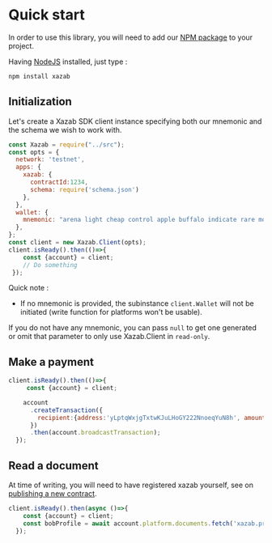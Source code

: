 # Quick start

In order to use this library, you will need to add our [NPM package](https://www.npmjs.com/xazab) to your project.

Having [NodeJS](https://nodejs.org/) installed, just type :

```bash
npm install xazab
```
## Initialization

Let's create a Xazab SDK client instance specifying both our mnemonic and the schema we wish to work with.

```js
const Xazab = require("../src");
const opts = {
  network: 'testnet',
  apps: {
    xazab: {
      contractId:1234,
      schema: require('schema.json')
    },
  },
  wallet: {
    mnemonic: "arena light cheap control apple buffalo indicate rare motor valid accident isolate",
  },
};
const client = new Xazab.Client(opts);
client.isReady().then(()=>{
    const {account} = client;
    // Do something
 });
```

Quick note :
- If no mnemonic is provided, the subinstance `client.Wallet` will not be initiated (write function for platforms won't be usable).

If you do not have any mnemonic, you can pass `null` to get one generated or omit that parameter to only use Xazab.Client in `read-only`.  


## Make a payment

```js
client.isReady().then(()=>{
     const {account} = client;

    account
      .createTransaction({
        recipient:{address:'yLptqWxjgTxtwKJuLHoGY222NnoeqYuN8h', amount:0.12}
      })
      .then(account.broadcastTransaction);
  });
```

## Read a document 

At time of writing, you will need to have registered xazab yourself, see on [publishing a new contract](/examples/publishing-a-new-contract.md).

```js
client.isReady().then(async ()=>{
    const {account} = client;
    const bobProfile = await account.platform.documents.fetch('xazab.profile', {name:'bob'})
  });
```
